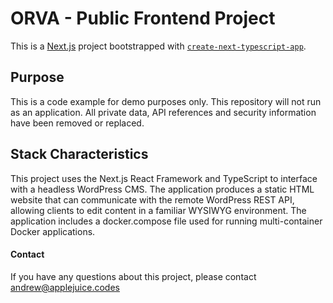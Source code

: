 # ORVA - Public Frontend Project

This is a [Next.js](https://nextjs.org/) project bootstrapped with [`create-next-typescript-app`](https://www.npmjs.com/package/create-next-typescript-app).

## Purpose

This is a code example for demo purposes only. This repository will not run as an application. All private data, API references and security information have been removed or replaced.

## Stack Characteristics

This project uses the Next.js React Framework and TypeScript to interface with a headless WordPress CMS. The application produces a static HTML website that can communicate with the remote WordPress REST API, allowing clients to edit content in a familiar WYSIWYG environment. 
The application includes a docker.compose file used for running multi-container Docker applications.

#### Contact

If you have any questions about this project, please contact [andrew@applejuice.codes](mailto:andrew@applejuice.codes)